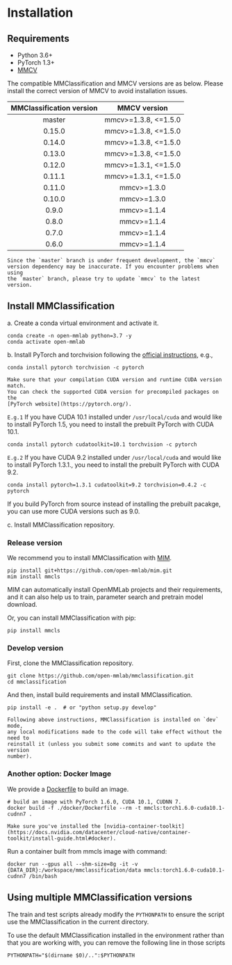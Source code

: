 # Installation

## Requirements

- Python 3.6+
- PyTorch 1.3+
- [MMCV](https://github.com/open-mmlab/mmcv)

The compatible MMClassification and MMCV versions are as below. Please install the correct version of MMCV to avoid installation issues.

| MMClassification version |     MMCV version     |
|:------------------------:|:--------------------:|
| master                   | mmcv>=1.3.8, <=1.5.0 |
| 0.15.0                   | mmcv>=1.3.8, <=1.5.0 |
| 0.14.0                   | mmcv>=1.3.8, <=1.5.0 |
| 0.13.0                   | mmcv>=1.3.8, <=1.5.0 |
| 0.12.0                   | mmcv>=1.3.1, <=1.5.0 |
| 0.11.1                   | mmcv>=1.3.1, <=1.5.0 |
| 0.11.0                   | mmcv>=1.3.0          |
| 0.10.0                   | mmcv>=1.3.0          |
| 0.9.0                    | mmcv>=1.1.4          |
| 0.8.0                    | mmcv>=1.1.4          |
| 0.7.0                    | mmcv>=1.1.4          |
| 0.6.0                    | mmcv>=1.1.4          |

```{note}
Since the `master` branch is under frequent development, the `mmcv`
version dependency may be inaccurate. If you encounter problems when using
the `master` branch, please try to update `mmcv` to the latest version.
```

## Install MMClassification

a. Create a conda virtual environment and activate it.

```shell
conda create -n open-mmlab python=3.7 -y
conda activate open-mmlab
```

b. Install PyTorch and torchvision following the [official instructions](https://pytorch.org/), e.g.,

```shell
conda install pytorch torchvision -c pytorch
```

```{note}
Make sure that your compilation CUDA version and runtime CUDA version match.
You can check the supported CUDA version for precompiled packages on the
[PyTorch website](https://pytorch.org/).
```

`E.g.1` If you have CUDA 10.1 installed under `/usr/local/cuda` and would like to install
PyTorch 1.5, you need to install the prebuilt PyTorch with CUDA 10.1.

```shell
conda install pytorch cudatoolkit=10.1 torchvision -c pytorch
```

`E.g.2` If you have CUDA 9.2 installed under `/usr/local/cuda` and would like to install
PyTorch 1.3.1., you need to install the prebuilt PyTorch with CUDA 9.2.

```shell
conda install pytorch=1.3.1 cudatoolkit=9.2 torchvision=0.4.2 -c pytorch
```

If you build PyTorch from source instead of installing the prebuilt pacakge,
you can use more CUDA versions such as 9.0.

c. Install MMClassification repository.

### Release version

We recommend you to install MMClassification with [MIM](https://github.com/open-mmlab/mim).

```shell
pip install git+https://github.com/open-mmlab/mim.git
mim install mmcls
```

MIM can automatically install OpenMMLab projects and their requirements,
and it can also help us to train, parameter search and pretrain model download.

Or, you can install MMClassification with pip:

```shell
pip install mmcls
```

### Develop version

First, clone the MMClassification repository.

```shell
git clone https://github.com/open-mmlab/mmclassification.git
cd mmclassification
```

And then, install build requirements and install MMClassification.

```shell
pip install -e .  # or "python setup.py develop"
```

```{note}
Following above instructions, MMClassification is installed on `dev` mode,
any local modifications made to the code will take effect without the need to
reinstall it (unless you submit some commits and want to update the version
number).
```

### Another option: Docker Image

We provide a [Dockerfile](https://github.com/open-mmlab/mmclassification/blob/master/docker/Dockerfile) to build an image.

```shell
# build an image with PyTorch 1.6.0, CUDA 10.1, CUDNN 7.
docker build -f ./docker/Dockerfile --rm -t mmcls:torch1.6.0-cuda10.1-cudnn7 .
```

```{important}
Make sure you've installed the [nvidia-container-toolkit](https://docs.nvidia.com/datacenter/cloud-native/container-toolkit/install-guide.html#docker).
```

Run a container built from mmcls image with command:

```shell
docker run --gpus all --shm-size=8g -it -v {DATA_DIR}:/workspace/mmclassification/data mmcls:torch1.6.0-cuda10.1-cudnn7 /bin/bash
```

## Using multiple MMClassification versions

The train and test scripts already modify the `PYTHONPATH` to ensure the script use the MMClassification in the current directory.

To use the default MMClassification installed in the environment rather than that you are working with, you can remove the following line in those scripts

```shell
PYTHONPATH="$(dirname $0)/..":$PYTHONPATH
```
